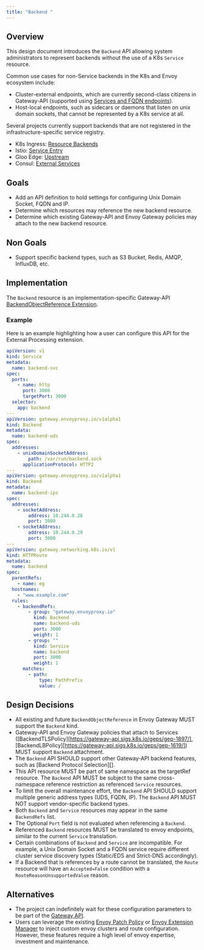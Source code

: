 ```yaml
---
title: "Backend "
---
```


## Overview

This design document introduces the `Backend` API allowing system administrators to represent backends without the use 
of a K8s `Service` resource. 

Common use cases for non-Service backends in the K8s and Envoy ecosystem include:
- Cluster-external endpoints, which are currently second-class citizens in Gateway-API 
  (supported using [Services and FQDN endpoints][]).
- Host-local endpoints, such as sidecars or daemons that listen on unix domain sockets, 
  that cannot be represented by a K8s service at all.

Several projects currently support backends that are not registered in the infrastructure-specific service registry. 
- K8s Ingress: [Resource Backends][]
- Istio: [Service Entry][]
- Gloo Edge: [Upstream][]
- Consul: [External Services][]

## Goals
* Add an API definition to hold settings for configuring Unix Domain Socket, FQDN and IP.
* Determine which resources may reference the new backend resource.
* Determine which existing Gateway-API and Envoy Gateway policies may attach to the new backend resource. 

## Non Goals
* Support specific backend types, such as S3 Bucket, Redis, AMQP, InfluxDB, etc.  

## Implementation

The `Backend` resource is an implementation-specific Gateway-API [BackendObjectReference Extension][]. 

### Example
Here is an example highlighting how a user can configure this API for the External Processing extension.

```yaml
apiVersion: v1
kind: Service
metadata:
  name: backend-svc
spec:
  ports:
    - name: http
      port: 3000
      targetPort: 3000
  selector:
    app: backend
---
apiVersion: gateway.envoyproxy.io/v1alpha1
kind: Backend
metadata:
  name: backend-uds
spec:
  addresses:
    - unixDomainSocketAddress:
        path: /var/run/backend.sock
      applicationProtocol: HTTP2
---
apiVersion: gateway.envoyproxy.io/v1alpha1
kind: Backend
metadata:
  name: backend-ips
spec:
  addresses:
    - socketAddress:
        address: 10.244.0.28
        port: 3000
    - socketAddress:
        address: 10.244.0.29
        port: 3000        
---
apiVersion: gateway.networking.k8s.io/v1
kind: HTTPRoute
metadata:
  name: backend
spec:
  parentRefs:
    - name: eg
  hostnames:
    - "www.example.com"
  rules:
    - backendRefs:
        - group: "gateway.envoyproxy.io"
          kind: Backend
          name: backend-uds
          port: 3000
          weight: 1
        - group: ""
          kind: Service
          name: backend
          port: 3000
          weight: 1          
      matches:
        - path:
            type: PathPrefix
            value: /

```

## Design Decisions
* All existing and future `BackendObjectReference` in Envoy Gateway MUST support the `Backend` kind. 
* Gateway-API and Envoy Gateway policies that attach to Services ([BackendTLSPolicy][https://gateway-api.sigs.k8s.io/geps/gep-1897/], [BackendLBPolicy][https://gateway-api.sigs.k8s.io/geps/gep-1619/]) MUST support `Backend` attachment. 
* The `Backend` API SHOULD support other Gateway-API backend features, such as [Backend Protocol Selection][].
* This API resource MUST be part of same namespace as the targetRef resource. The `Backend` API MUST be subject to the same cross-namespace reference restriction as referenced `Service` resources.   
* To limit the overall maintenance effort, the `Backend` API SHOULD support multiple generic address types 
  (UDS, FQDN, IP). The `Backend` API MUST NOT support vendor-specific backend types.
* Both `Backend` and `Service` resources may appear in the same `BackendRefs` list.
* The Optional `Port` field is not evaluated when referencing a `Backend`.  
* Referenced `Backend` resources MUST be translated to envoy endpoints, similar to the current `Service` translation.
* Certain combinations of `Backend` and `Service` are incompatible. For example, a Unix Domain Socket and a FQDN service
  require different cluster service discovery types (Static/EDS and Strict-DNS accordingly).
* If a Backend that is references by a route cannot be translated, the `Route` resource will have an `Accepted=False` 
  condition with a `RouteReasonUnsupportedValue` reason. 
  
## Alternatives
* The project can indefinitely wait for these configuration parameters to be part of the [Gateway API][].
* Users can leverage the existing [Envoy Patch Policy][] or [Envoy Extension Manager][] to inject custom envoy clusters
  and route configuration. However, these features require a high level of envoy expertise, investment and maintenance. 

[BackendObjectReference Extension]: https://gateway-api.sigs.k8s.io/guides/migrating-from-ingress/?h=extensi#approach-to-extensibility
[Resource Backends]: https://kubernetes.io/docs/concepts/services-networking/ingress/#resource-backend
[Services and FQDN endpoints]: https://gateway.envoyproxy.io/latest/user/traffic/routing-outside-kubernetes/
[Service Entry]: https://istio.io/latest/docs/reference/config/networking/service-entry/
[Upstream]: https://docs.solo.io/gloo-edge/1.7.23/reference/api/github.com/solo-io/gloo/projects/gloo/api/v1/upstream.proto.sk/
[External Services]: https://developer.hashicorp.com/consul/tutorials/developer-mesh/terminating-gateways-connect-external-services
[BackendTLSPolicy]: https://gateway-api.sigs.k8s.io/geps/gep-1897/
[BackendLBPolicy]: https://gateway-api.sigs.k8s.io/geps/gep-1619/
[Gateway API]: https://gateway-api.sigs.k8s.io/
[Envoy Gateway]: ../../api/extension_types#envoygateway
[Envoy Patch Policy]: ../../api/extension_types#envoypatchpolicy
[Envoy Extension Manager]: ./extending-envoy-gateway

